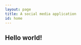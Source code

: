 ```yaml
---
layout: page
title: A social media application
id: home
---
```


<section>
<h1>Hello world!</h1>
</section>
